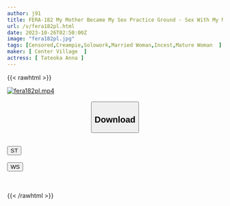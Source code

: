 ```yaml
---
author: j91
title: FERA-182 My Mother Became My Sex Practice Ground - Sex With My Mother Was So Good That I Broke Up With Her And I Was Crazy And Ended Up Creampieing Her Over And Over Again - Anna Tateoka
url: /v/fera182pl.html
date: 2023-10-26T02:50:00Z
image: "fera182pl.jpg"
tags: [Censored,Creampie,Solowork,Married Woman,Incest,Mature Woman	 ]
maker: [ Center Village  ]
actress: [ Tateoka Anna ]
---
```



{{< rawhtml >}}

<div class="video" data-videoid="XdP8Lrz1b4HDjaw">
    <a href="javascript:;">
        <img src="https://my.j91.asia/v/fera182pl.jpg" width="WIDTH" height="HEIGHT" alt="fera182pl.mp4" loading="lazy">
    </a>
</div>

<script type="text/javascript" src="https://j91.asia/asset/on-demand-st.js"></script>

<br>
  <link rel="stylesheet" href="https://j91.asia/asset/bs5.css">
  
  <center>
  <button class="btn btn-primary" type="button" data-bs-toggle="collapse" data-bs-target=".multi-collapse" aria-expanded="false" aria-controls="multiCollapseExample1 multiCollapseExample2"><h2>Download</h2></button></center>
</p>
<div class="row">
  <div class="col">
    <div class="collapse multi-collapse" id="multiCollapseExample1">
      <div class="card card-body">
	      	      <br>
<div class="buttons">  
<a href="https://streamtape.to/v/XdP8Lrz1b4HDjaw"><button class="btn-hover color-3"><i class="fa fa-download"></i> ST</button></a></div>
    </div>
  </div>
</div>
  <div class="col">
    <div class="collapse multi-collapse" id="multiCollapseExample2">
      <div class="card card-body">
	      <br>
<div class="buttons">
    <a href="https://wolfstream.tv/woq6bdjekgyx"><button class="btn-hover color-9"><i class="fa fa-download"></i> WS</button></a></div>
<br><br>
      </div>
    </div>
  </div>
</div>

{{< /rawhtml >}}
